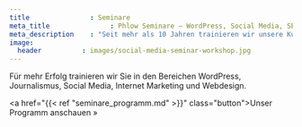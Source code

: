 ```yaml
---
title               : Seminare
meta_title               : Phlow Seminare – WordPress, Social Media, SEO & Journalismus
meta_description    : "Seit mehr als 10 Jahren trainieren wir unsere Kunden in den Bereichen WordPress, Journalismus, Social Media, Internet Marketing und Webdesign."
image:
  header          : images/social-media-seminar-workshop.jpg
---
```

<div class="h3">Für mehr Erfolg trainieren wir Sie in den Bereichen WordPress, Journalismus, Social Media, Internet Marketing und Webdesign.</div>

<a href="{{< ref "seminare_programm.md" >}}" class="button">Unser Programm anschauen »</a>
